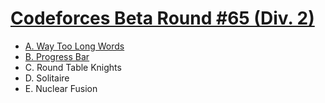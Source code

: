 # [Codeforces Beta Round #65 (Div. 2)](https://codeforces.com/contest/71)

- [A. Way Too Long Words](https://github.com/wingkwong/codeforces/tree/master/71/A.cpp)
- [B. Progress Bar](https://github.com/wingkwong/codeforces/tree/master/71/B.cpp)
- C. Round Table Knights
- D. Solitaire
- E. Nuclear Fusion